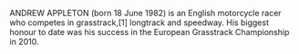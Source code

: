 ANDREW APPLETON (born 18 June 1982) is an English motorcycle racer who competes in grasstrack,[1] longtrack and speedway. His biggest honour to date was his success in the European Grasstrack Championship in 2010.
